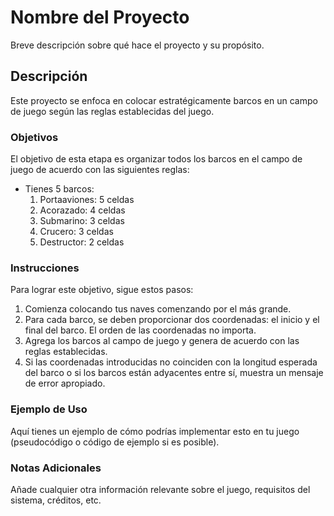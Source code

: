 ﻿# Nombre del Proyecto

Breve descripción sobre qué hace el proyecto y su propósito.

## Descripción

Este proyecto se enfoca en colocar estratégicamente barcos en un campo de juego según las reglas establecidas del juego.

### Objetivos

El objetivo de esta etapa es organizar todos los barcos en el campo de juego de acuerdo con las siguientes reglas:

- Tienes 5 barcos:
  1. Portaaviones: 5 celdas
  2. Acorazado: 4 celdas
  3. Submarino: 3 celdas
  4. Crucero: 3 celdas
  5. Destructor: 2 celdas

### Instrucciones

Para lograr este objetivo, sigue estos pasos:

1. Comienza colocando tus naves comenzando por el más grande.
2. Para cada barco, se deben proporcionar dos coordenadas: el inicio y el final del barco. El orden de las coordenadas no importa.
3. Agrega los barcos al campo de juego y genera de acuerdo con las reglas establecidas.
4. Si las coordenadas introducidas no coinciden con la longitud esperada del barco o si los barcos están adyacentes entre sí, muestra un mensaje de error apropiado.

### Ejemplo de Uso

Aquí tienes un ejemplo de cómo podrías implementar esto en tu juego (pseudocódigo o código de ejemplo si es posible).

### Notas Adicionales

Añade cualquier otra información relevante sobre el juego, requisitos del sistema, créditos, etc.
